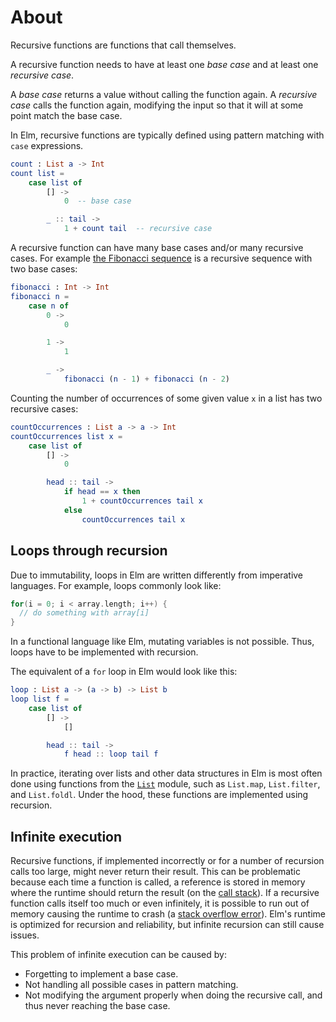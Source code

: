 # About

Recursive functions are functions that call themselves.

A recursive function needs to have at least one _base case_ and at least one _recursive case_.

A _base case_ returns a value without calling the function again.
A _recursive case_ calls the function again, modifying the input so that it will at some point match the base case.

In Elm, recursive functions are typically defined using pattern matching with `case` expressions.

```elm
count : List a -> Int
count list =
    case list of
        [] ->
            0  -- base case

        _ :: tail ->
            1 + count tail  -- recursive case
```

A recursive function can have many base cases and/or many recursive cases.
For example [the Fibonacci sequence][fibonacci] is a recursive sequence with two base cases:

```elm
fibonacci : Int -> Int
fibonacci n =
    case n of
        0 ->
            0

        1 ->
            1

        _ ->
            fibonacci (n - 1) + fibonacci (n - 2)
```

Counting the number of occurrences of some given value `x` in a list has two recursive cases:

```elm
countOccurrences : List a -> a -> Int
countOccurrences list x =
    case list of
        [] ->
            0

        head :: tail ->
            if head == x then
                1 + countOccurrences tail x
            else
                countOccurrences tail x
```

## Loops through recursion

Due to immutability, loops in Elm are written differently from imperative languages.
For example, loops commonly look like:

```c
for(i = 0; i < array.length; i++) {
  // do something with array[i]
}
```

In a functional language like Elm, mutating variables is not possible.
Thus, loops have to be implemented with recursion.

The equivalent of a `for` loop in Elm would look like this:

```elm
loop : List a -> (a -> b) -> List b
loop list f =
    case list of
        [] ->
            []

        head :: tail ->
            f head :: loop tail f
```

In practice, iterating over lists and other data structures in Elm is most often done using functions from the [`List`][module-list] module, such as `List.map`, `List.filter`, and `List.foldl`.
Under the hood, these functions are implemented using recursion.

## Infinite execution

Recursive functions, if implemented incorrectly or for a number of recursion calls too large, might never return their result.
This can be problematic because each time a function is called, a reference is stored in memory where the runtime should return the result (on the [call stack][wiki-call-stack]).
If a recursive function calls itself too much or even infinitely, it is possible to run out of memory causing the runtime to crash (a [stack overflow error][wiki-stack-overflow]).
Elm's runtime is optimized for recursion and reliability, but infinite recursion can still cause issues.

This problem of infinite execution can be caused by:

- Forgetting to implement a base case.
- Not handling all possible cases in pattern matching.
- Not modifying the argument properly when doing the recursive call, and thus never reaching the base case.

[fibonacci]: https://en.wikipedia.org/wiki/Fibonacci_number
[module-list]: https://package.elm-lang.org/packages/elm/core/latest/List
[wiki-call-stack]: https://en.wikipedia.org/wiki/Call_stack
[wiki-stack-overflow]: https://en.wikipedia.org/wiki/Stack_overflow
